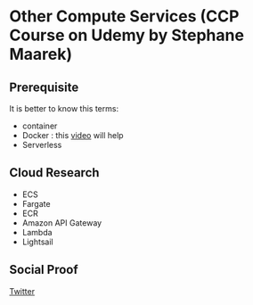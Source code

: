 

# Other Compute Services (CCP Course on Udemy by Stephane Maarek)


## Prerequisite
It is better to know this terms:
- container
- Docker : this [video](https://www.youtube.com/watch?v=u-YWtdbpEhQ) will help 
- Serverless


## Cloud Research

- ECS
- Fargate
- ECR
- Amazon API Gateway
- Lambda
- Lightsail

## Social Proof

[Twitter](https://twitter.com/JoeSeven08/status/1499704276494344197)
